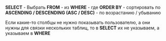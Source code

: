 
**SELECT** - Выбрать 
**FROM** - из
**WHERE** - где
**ORDER BY** - сортировать по
**ASCENDING / DESCENDING (ASC / DESC)** - по возрастанию / убыванию


Если какие-то столбцы не нужно показывать пользователю, а они нужны для связки нескольких таблиц, то в **SELECT** их не указываем, а указываем в **WHERE**
